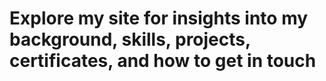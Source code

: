 # Explore my site for insights into my background, skills, projects, certificates, and how to get in touch

